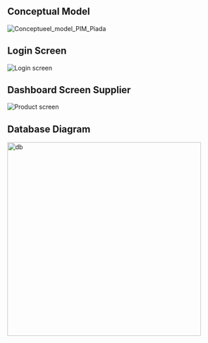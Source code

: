 ## Conceptual Model

![Conceptueel_model_PIM_Piada](https://user-images.githubusercontent.com/84020568/158345973-aa104ccf-2fff-4a37-84e9-8e46a686c628.jpg)

## Login Screen

![Login screen](https://user-images.githubusercontent.com/84020568/158355837-661e888d-c4cc-4cec-ae66-2db6e1ef02b6.png)

## Dashboard Screen Supplier

![Product screen](https://user-images.githubusercontent.com/84020568/158355921-84136bea-e8b8-4ae7-a5da-b2b0fc9f13c4.png)

## Database Diagram

<img width="439" alt="db" src="https://user-images.githubusercontent.com/79633852/158380531-a2507ec5-4cb0-432e-bfe0-90615e569fac.PNG">
